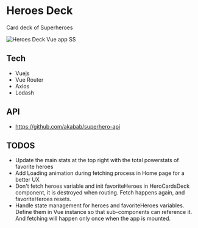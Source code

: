 # Heroes Deck
Card deck of Superheroes

![Heroes Deck Vue app SS](https://i.postimg.cc/jdsQgGqP/Screen-Shot-2019-03-24-at-11-07-32.png "Heroes Deck Vue app")

## Tech
* Vuejs
* Vue Router
* Axios
* Lodash

## API
* https://github.com/akabab/superhero-api

## TODOS

* Update the main stats at the top right with the total powerstats of favorite heroes
* Add Loading animation during fetching process in Home page for a better UX
* Don't fetch heroes variable and init favoriteHeroes in HeroCardsDeck component, it is destroyed when routing. Fetch happens again, and favoriteHeroes resets.
* Handle state management for heroes and favoriteHeroes variables. Define them in Vue instance so that sub-components can reference it. And fetching will happen only once when the app is mounted.
